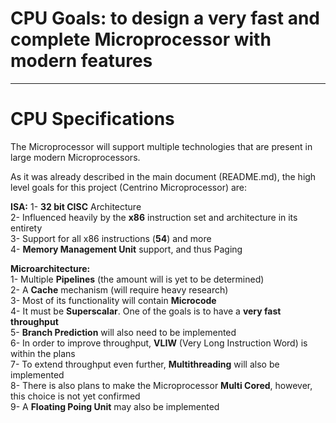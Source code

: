 # **CPU Goals**: to design a very fast and complete Microprocessor with modern features
___
# CPU Specifications

The Microprocessor will support multiple technologies that are present in large modern Microprocessors.

As it was already described in the main document (README.md), the high level goals for this project (Centrino Microprocessor) are:

**ISA:**
1- **32 bit CISC** Architecture  
2- Influenced heavily by the **x86** instruction set and architecture in its entirety  
3- Support for all x86 instructions (**54**) and more  
4- **Memory Management Unit** support, and thus Paging

**Microarchitecture:**  
1- Multiple **Pipelines** (the amount will is yet to be determined)  
2- A **Cache** mechanism (will require heavy research)  
3- Most of its functionality will contain **Microcode**  
4- It must be **Superscalar**. One of the goals is to have a **very fast throughput**  
5- **Branch Prediction** will also need to be implemented  
6- In order to improve throughput, **VLIW** (Very Long Instruction Word) is within the plans  
7- To extend throughput even further, **Multithreading** will also be implemented  
8- There is also plans to make the Microprocessor **Multi Cored**, however, this choice is not yet confirmed  
9- A **Floating Poing Unit** may also be implemented
